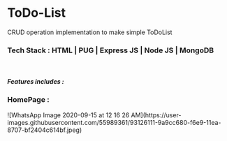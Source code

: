 # ToDo-List
CRUD operation implementation to make simple ToDoList
<h3> Tech Stack : HTML | PUG | Express JS | Node JS | MongoDB </h3></br>
<h5>Features includes : </h5>
<h3>HomePage : </h3>
![WhatsApp Image 2020-09-15 at 12 16 26 AM](https://user-images.githubusercontent.com/55989361/93126111-9a9cc680-f6e9-11ea-8707-bf2404c614bf.jpeg)
